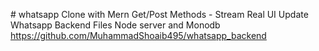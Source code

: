 #   w h a t s a p p   C l o n e   w i t h   M e r n   G e t / P o s t   M e t h o d s   -   S t r e a m   R e a l   U I   U p d a t e 
Whatsapp Backend Files Node server and Monodb
https://github.com/MuhammadShoaib495/whatsapp_backend
 
 
